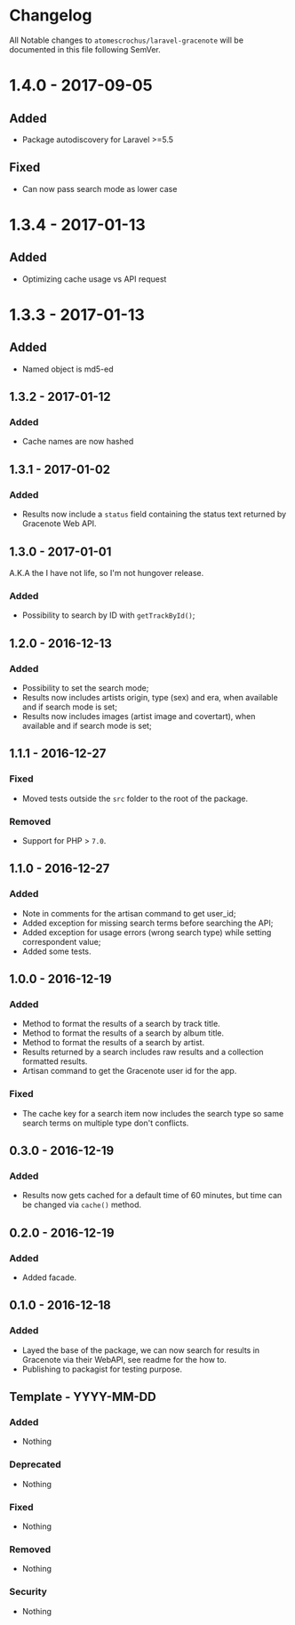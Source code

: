 # Changelog

All Notable changes to `atomescrochus/laravel-gracenote` will be documented in this file following SemVer.

# 1.4.0 - 2017-09-05
## Added
- Package autodiscovery for Laravel >=5.5

## Fixed
- Can now pass search mode as lower case

# 1.3.4 - 2017-01-13
## Added
- Optimizing cache usage vs API request

# 1.3.3 - 2017-01-13
## Added
- Named object is md5-ed

## 1.3.2 - 2017-01-12
### Added
- Cache names are now hashed

## 1.3.1 - 2017-01-02

### Added
- Results now include a `status` field containing the status text returned by Gracenote Web API.

## 1.3.0 - 2017-01-01

A.K.A the I have not life, so I'm not hungover release.

### Added
- Possibility to search by ID with `getTrackById()`;

## 1.2.0 - 2016-12-13

### Added
- Possibility to set the search mode;
- Results now includes artists origin, type (sex) and era, when available and if search mode is set;
- Results now includes images (artist image and covertart), when available and if search mode is set;

## 1.1.1 - 2016-12-27

### Fixed
- Moved tests outside the `src` folder to the root of the package.

### Removed
- Support for PHP > `7.0`.

## 1.1.0 - 2016-12-27

### Added
- Note in comments for the artisan command to get user_id;
- Added exception for missing search terms before searching the API;
- Added exception for usage errors (wrong search type) while setting correspondent value;
- Added some tests.

## 1.0.0 - 2016-12-19

### Added
- Method to format the results of a search by track title.
- Method to format the results of a search by album title.
- Method to format the results of a search by artist.
- Results returned by a search includes raw results and a collection formatted results.
- Artisan command to get the Gracenote user id for the app.

### Fixed
- The cache key for a search item now includes the search type so same search terms on multiple type don't conflicts.

## 0.3.0 - 2016-12-19

### Added
- Results now gets cached for a default time of 60 minutes, but time can be changed via `cache()` method.

## 0.2.0 - 2016-12-19

### Added
- Added facade.

## 0.1.0 - 2016-12-18

### Added
- Layed the base of the package, we can now search for results in Gracenote via their WebAPI, see readme for the how to.
- Publishing to packagist for testing purpose.

## Template - YYYY-MM-DD

### Added
- Nothing

### Deprecated
- Nothing

### Fixed
- Nothing

### Removed
- Nothing

### Security
- Nothing
